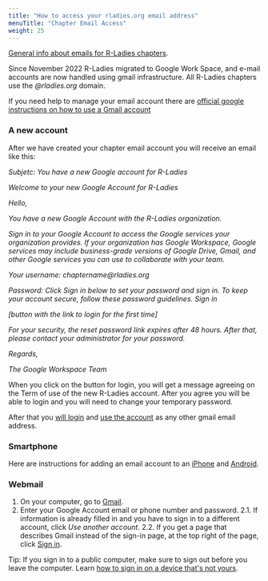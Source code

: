 ```yaml
---
title: "How to access your rladies.org email address"
menuTitle: "Chapter Email Access"
weight: 25
---
```


[General info about emails for R-Ladies chapters](/organization/tech/accounts/#e-mail).

Since November 2022 R-Ladies migrated to Google Work Space, and e-mail accounts are now handled using gmail infrastructure. 
All R-Ladies chapters use the _@rladies.org_ domain. 

If you need help to manage your email account there are [official google instructions on how to use a Gmail account](https://support.google.com/mail?sjid=12348347883239577326-SA#topic=3394212)

### A new account

After we have created your chapter email account you will receive an email like this:

_Subjetc: You have a new Google account for R-Ladies_

_Welcome to your new Google Account for R-Ladies_

_Hello,_

_You have a new Google Account with the R-Ladies organization._

_Sign in to your Google Account to access the Google services your organization provides._
_If your organization has Google Workspace, Google services may include business-grade versions of_ 
_Google Drive, Gmail, and other Google services you can use to collaborate with your team._

_Your username: chaptername@rladies.org_

_Password: Click Sign in below to set your password and sign in. To keep your account secure, follow these password guidelines._
_Sign in_ 

_[button with the link to login for the first time]_

_For your security, the reset password link expires after 48 hours. After that, please contact your administrator for your password._

_Regards,_

_The Google Workspace Team_

When you click on the button for login, you will get a message agreeing on the Term of use of the
new R-Ladies account.  After you agree you will be able to login and you will need to change your temporary password.

After that you [will login](#webmail) and [use the account](https://support.google.com/mail?sjid=12348347883239577326-SA#topic=3394212) as any other gmail email address. 

### Smartphone

Here are instructions for adding an email account to an [iPhone](https://support.google.com/mail/topic/2467017?hl=en&ref_topic=2451730&sjid=12348347883239577326-SA) and [Android](https://support.google.com/mail/topic/2451697?hl=en&ref_topic=2451730&sjid=12348347883239577326-SA).

### Webmail

1. On your computer, go to [Gmail](https://mail.google.com/).
2. Enter your Google Account email or phone number and password.
	2.1. If information is already filled in and you have to sign in to a different account, click _Use another account_.
    2.2. If you get a page that describes Gmail instead of the sign-in page, at the top right of the page, click [Sign in](https://accounts.google.com/ServiceLogin?service=mail).

Tip: If you sign in to a public computer, make sure to sign out before you leave the computer. 
Learn [how to sign in on a device that's not yours](https://support.google.com/accounts/answer/2917834).
